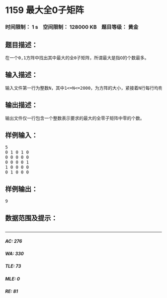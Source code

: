 # 1159 最大全0子矩阵   
### 时间限制： 1 s&nbsp;&nbsp;&nbsp;&nbsp;空间限制： 128000 KB&nbsp;&nbsp;&nbsp;&nbsp;题目等级： 黄金  
## 题目描述：  

<pre>
在一个0,1方阵中找出其中最大的全0子矩阵，所谓最大是指O的个数最多。
</pre>
  
  
## 输入描述：  

<pre>
输入文件第一行为整数N，其中1<=N<=2000，为方阵的大小，紧接着N行每行均有N个0或1，相邻两数间严格用一个空格隔开。
</pre>
  
  
## 输出描述：  

<pre>
输出文件仅一行包含一个整数表示要求的最大的全零子矩阵中零的个数。
</pre>
  
  
## 样例输入：  

<pre>
5  
0 1 0 1 0  
0 0 0 0 0  
0 0 0 0 1  
1 0 0 0 0  
0 1 0 0 0
</pre>
  
  
## 样例输出：  

<pre>
9
</pre>
  
  
## 数据范围及提示：  

<pre>
</pre>
  
  
***  

##### AC: 276  
##### WA: 330  
##### TLE: 73  
##### MLE: 0  
##### RE: 81  

